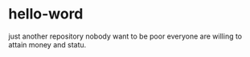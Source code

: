 # hello-word
just another repository
nobody want to be poor
everyone are willing to attain money and statu.
